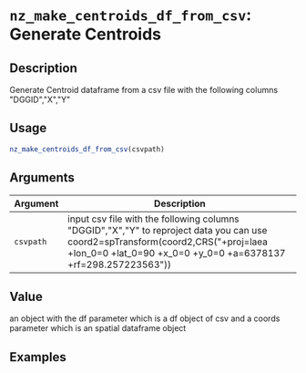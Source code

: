 # `nz_make_centroids_df_from_csv`: Generate Centroids

## Description


 Generate Centroid dataframe from a csv file with the following columns "DGGID","X","Y"


## Usage

```r
nz_make_centroids_df_from_csv(csvpath)
```


## Arguments

Argument      |Description
------------- |----------------
```csvpath```     |     input csv file with the following columns "DGGID","X","Y" to reproject data you can use coord2=spTransform(coord2,CRS("+proj=laea +lon_0=0 +lat_0=90 +x_0=0 +y_0=0 +a=6378137 +rf=298.257223563"))

## Value


 an object with the df parameter which is a df object of csv and a coords parameter
 which is an spatial dataframe object


## Examples

```   
 ```   